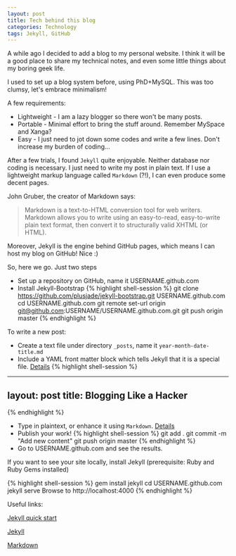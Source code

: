 ```yaml
---
layout: post
title: Tech behind this blog
categories: Technology
tags: Jekyll, GitHub
---
```


A while ago I decided to add a blog to my personal website. I think it will be a good place to share my technical notes, and even some little things about my boring geek life.

I used to set up a blog system before, using PhD+MySQL. This was too clumsy, let's embrace minimalism!

A few requirements:

* Lightweight - I am a lazy blogger so there won't be many posts.
* Portable - Minimal effort to bring the stuff around. Remember MySpace and Xanga?
* Easy - I just need to jot down some codes and write a few lines. Don't increase my burden of coding...

After a few trials, I found `Jekyll` quite enjoyable. Neither database nor coding is necessary. I just need to write my post in plain text. If I use a lightweight markup language called `Markdown` (?!), I can even produce some decent pages.

John Gruber, the creator of Markdown says:

> Markdown is a text-to-HTML conversion tool for web writers. Markdown allows you to write using an easy-to-read, easy-to-write plain text format, then convert it to structurally valid XHTML (or HTML).

Moreover, Jekyll is the engine behind GitHub pages, which means I can host my blog on GitHub! Nice :)

So, here we go. Just two steps

* Set up a repository on GitHub, name it USERNAME.github.com
* Install Jekyll-Bootstrap
{% highlight shell-session %}
git clone https://github.com/plusjade/jekyll-bootstrap.git USERNAME.github.com
cd USERNAME.github.com
git remote set-url origin git@github.com:USERNAME/USERNAME.github.com.git
git push origin master
{% endhighlight %}

To write a new post:

* Create a text file under directory `_posts`, name it `year-month-date-title.md`
* Include a YAML front matter block which tells Jekyll that it is a special file. [Details](http://jekyllrb.com/docs/frontmatter/)
{% highlight shell-session %}
---
layout: post
title: Blogging Like a Hacker
---
{% endhighlight %}
* Type in plaintext, or enhance it using `Markdown`. [Details](http://daringfireball.net/projects/markdown/syntax#link)
* Publish your work!
{% highlight shell-session %}
git add .
git commit -m "Add new content"
git push origin master
{% endhighlight %}
* Go to USERNAME.github.com and see the results.

If you want to see your site locally, install Jekyll (prerequisite: Ruby and Ruby Gems installed)

{% highlight shell-session %}
gem install jekyll
cd USERNAME.github.com
jekyll serve
Browse to http://localhost:4000
{% endhighlight %}

Useful links:

[Jekyll quick start](http://jekyllbootstrap.com/usage/jekyll-quick-start.html)

[Jekyll](http://jekyllrb.com/)

[Markdown](http://daringfireball.net/projects/markdown/)

